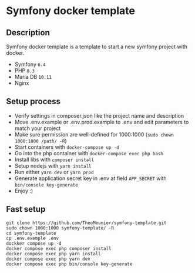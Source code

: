 # Symfony docker template

## Description
Symfony docker template is a template to start a new symfony project with docker.

- Symfony `6.4`
- PHP `8.3`
- Maria DB `10.11`
- Nginx

## Setup process

- Verify settings in composer.json like the project name and description
- Move .env.example or .env.prod.example to .env and edit parameters to match your project
- Make sure permission are well-defined for 1000:1000 (`sudo chown 1000:1000 /path/ -R`)
- Start containers with `docker-compose up -d`
- Go into the php container with `docker-compose exec php bash`
- Install libs with `composer install`
- Setup nodejs with `yarn install`
- Run either `yarn dev` or `yarn prod`
- Generate application secret key in .env at field `APP_SECRET` with `bin/console key-generate`
- Enjoy :)

## Fast setup

```shell
git clone https://github.com/TheoMeunier/symfony-template.git
sudo chown 1000:1000 symfony-template/ -R
cd symfony-template
cp .env.exemple .env
dockker compose up -d
docker compose exec php composer install
docker compose exec php yarn install
docker compose exec php yarn dev
docker compose exec php bin/console key-generate
```
